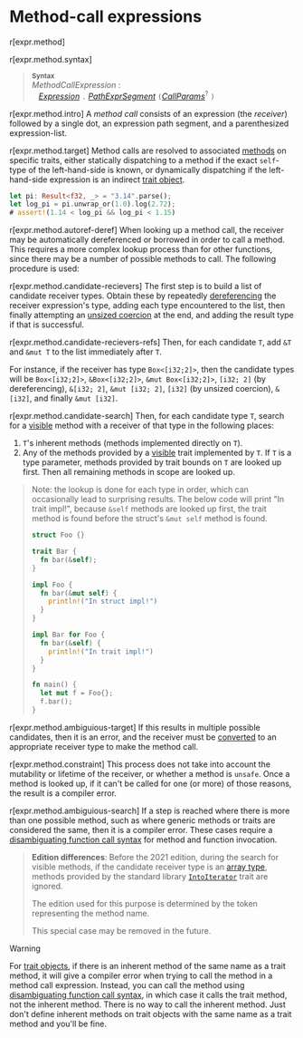 # Method-call expressions

r[expr.method]

r[expr.method.syntax]
> **<sup>Syntax</sup>**\
> _MethodCallExpression_ :\
> &nbsp;&nbsp; [_Expression_] `.` [_PathExprSegment_] `(`[_CallParams_]<sup>?</sup> `)`

r[expr.method.intro]
A _method call_ consists of an expression (the *receiver*) followed by a single dot, an expression path segment, and a parenthesized expression-list.

r[expr.method.target]
Method calls are resolved to associated [methods] on specific traits, either statically dispatching to a method if the exact `self`-type of the left-hand-side is known, or dynamically dispatching if the left-hand-side expression is an indirect [trait object](../types/trait-object.md).

```rust
let pi: Result<f32, _> = "3.14".parse();
let log_pi = pi.unwrap_or(1.0).log(2.72);
# assert!(1.14 < log_pi && log_pi < 1.15)
```

r[expr.method.autoref-deref]
When looking up a method call, the receiver may be automatically dereferenced or borrowed in order to call a method.
This requires a more complex lookup process than for other functions, since there may be a number of possible methods to call.
The following procedure is used:

r[expr.method.candidate-recievers]
The first step is to build a list of candidate receiver types.
Obtain these by repeatedly [dereferencing][dereference] the receiver expression's type, adding each type encountered to the list, then finally attempting an [unsized coercion] at the end, and adding the result type if that is successful.

r[expr.method.candidate-recievers-refs]
Then, for each candidate `T`, add `&T` and `&mut T` to the list immediately after `T`.

For instance, if the receiver has type `Box<[i32;2]>`, then the candidate types will be `Box<[i32;2]>`, `&Box<[i32;2]>`, `&mut Box<[i32;2]>`, `[i32; 2]` (by dereferencing), `&[i32; 2]`, `&mut [i32; 2]`, `[i32]` (by unsized coercion), `&[i32]`, and finally `&mut [i32]`.

r[expr.method.candidate-search]
Then, for each candidate type `T`, search for a [visible] method with a receiver of that type in the following places:

1. `T`'s inherent methods (methods implemented directly on `T`).
1. Any of the methods provided by a [visible] trait implemented by `T`.
   If `T` is a type parameter, methods provided by trait bounds on `T` are looked up first.
   Then all remaining methods in scope are looked up.

> Note: the lookup is done for each type in order, which can occasionally lead to surprising results.
> The below code will print "In trait impl!", because `&self` methods are looked up first, the trait method is found before the struct's `&mut self` method is found.
>
> ```rust
> struct Foo {}
>
> trait Bar {
>   fn bar(&self);
> }
>
> impl Foo {
>   fn bar(&mut self) {
>     println!("In struct impl!")
>   }
> }
>
> impl Bar for Foo {
>   fn bar(&self) {
>     println!("In trait impl!")
>   }
> }
>
> fn main() {
>   let mut f = Foo{};
>   f.bar();
> }
> ```

r[expr.method.ambiguious-target]
If this results in multiple possible candidates, then it is an error, and the receiver must be [converted][disambiguate call] to an appropriate receiver type to make the method call.

r[expr.method.constraint]
This process does not take into account the mutability or lifetime of the receiver, or whether a method is `unsafe`.
Once a method is looked up, if it can't be called for one (or more) of those reasons, the result is a compiler error.

r[expr.method.ambiguious-search]
If a step is reached where there is more than one possible method, such as where generic methods or traits are considered the same, then it is a compiler error.
These cases require a [disambiguating function call syntax] for method and function invocation.

> **Edition differences**: Before the 2021 edition, during the search for visible methods, if the candidate receiver type is an [array type], methods provided by the standard library [`IntoIterator`] trait are ignored.
>
> The edition used for this purpose is determined by the token representing the method name.
>
> This special case may be removed in the future.

> [!WARNING]
> For [trait objects], if there is an inherent method of the same name as a trait method, it will give a compiler error when trying to call the method in a method call expression.
> Instead, you can call the method using [disambiguating function call syntax], in which case it calls the trait method, not the inherent method.
> There is no way to call the inherent method.
> Just don't define inherent methods on trait objects with the same name as a trait method and you'll be fine.

[_CallParams_]: call-expr.md
[_Expression_]: ../expressions.md
[_PathExprSegment_]: ../paths.md#paths-in-expressions
[visible]: ../visibility-and-privacy.md
[array type]: ../types/array.md
[trait objects]: ../types/trait-object.md
[disambiguate call]: call-expr.md#disambiguating-function-calls
[disambiguating function call syntax]: call-expr.md#disambiguating-function-calls
[dereference]: operator-expr.md#the-dereference-operator
[methods]: ../items/associated-items.md#methods
[unsized coercion]: ../type-coercions.md#unsized-coercions
[`IntoIterator`]: std::iter::IntoIterator
